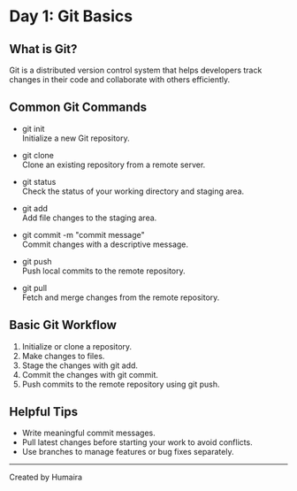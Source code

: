# Day 1: Git Basics

## What is Git?
Git is a distributed version control system that helps developers track changes in their code and collaborate with others efficiently.

## Common Git Commands

- git init  
  Initialize a new Git repository.

- git clone <repository-url>  
  Clone an existing repository from a remote server.

- git status  
  Check the status of your working directory and staging area.

- git add <file>  
  Add file changes to the staging area.

- git commit -m "commit message"  
  Commit changes with a descriptive message.

- git push  
  Push local commits to the remote repository.

- git pull  
  Fetch and merge changes from the remote repository.

## Basic Git Workflow

1. Initialize or clone a repository.
2. Make changes to files.
3. Stage the changes with git add.
4. Commit the changes with git commit.
5. Push commits to the remote repository using git push.

## Helpful Tips

- Write meaningful commit messages.
- Pull latest changes before starting your work to avoid conflicts.
- Use branches to manage features or bug fixes separately.

---

Created by Humaira

